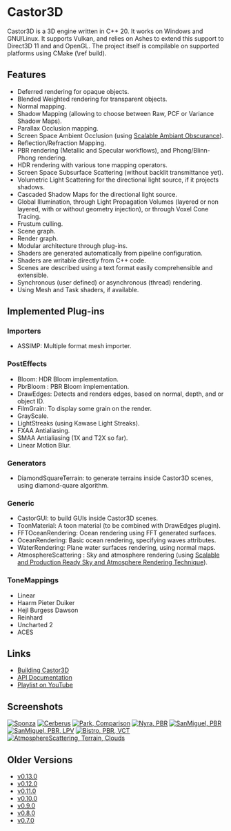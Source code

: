 # Castor3D
Castor3D is a 3D engine written in C++ 20.
It works on Windows and GNU/Linux.
It supports Vulkan, and relies on Ashes to extend this support to Direct3D 11 and and OpenGL.
The project itself is compilable on supported platforms using CMake (\ref build).

## Features

- Deferred rendering for opaque objects.
- Blended Weighted rendering for transparent objects.
- Normal mapping.
- Shadow Mapping (allowing to choose between Raw, PCF or Variance Shadow Maps).
- Parallax Occlusion mapping.
- Screen Space Ambient Occlusion (using [Scalable Ambiant Obscurance](https://casual-effects.com/research/McGuire2012SAO/index.html)).
- Reflection/Refraction Mapping.
- PBR rendering (Metallic and Specular workflows), and Phong/Blinn-Phong rendering.
- HDR rendering with various tone mapping operators.
- Screen Space Subsurface Scattering (without backlit transmittance yet).
- Volumetric Light Scattering for the directional light source, if it projects shadows.
- Cascaded Shadow Maps for the directional light source.
- Global Illumination, through Light Propagation Volumes (layered or non layered, with or without geometry injection), or through Voxel Cone Tracing.
- Frustum culling.
- Scene graph.
- Render graph.
- Modular architecture through plug-ins.
- Shaders are generated automatically from pipeline configuration.
- Shaders are writable directly from C++ code.
- Scenes are described using a text format easily comprehensible and extensible.
- Synchronous (user defined) or asynchronous (thread) rendering.
- Using Mesh and Task shaders, if available.

## Implemented Plug-ins

### Importers
- ASSIMP: Multiple format mesh importer.

### PostEffects
- Bloom: HDR Bloom implementation.
- PbrBloom : PBR Bloom implementation.
- DrawEdges: Detects and renders edges, based on normal, depth, and or object ID.
- FilmGrain: To display some grain on the render.
- GrayScale.
- LightStreaks (using Kawase Light Streaks).
- FXAA Antialiasing.
- SMAA Antialiasing (1X and T2X so far).
- Linear Motion Blur.

### Generators
- DiamondSquareTerrain: to generate terrains inside Castor3D scenes, using diamond-quare algorithm.

### Generic
- CastorGUI: to build GUIs inside Castor3D scenes.
- ToonMaterial: A toon material (to be combined with DrawEdges plugin).
- FFTOceanRendering: Ocean rendering using FFT generated surfaces.
- OceanRendering: Basic ocean rendering, specifying waves attributes.
- WaterRendering: Plane water surfaces rendering, using normal maps.
- AtmosphereScattering : Sky and atmosphere rendering (using [Scalable and Production Ready Sky and Atmosphere Rendering Technique](https://sebh.github.io/publications/egsr2020.pdf)).

### ToneMappings
- Linear
- Haarm Pieter Duiker
- Hejl Burgess Dawson
- Reinhard
- Uncharted 2
- ACES

## Links

- [Building Castor3D](https://dragonjoker.github.io/Castor3D/pages/build)
- [API Documentation](https://dragonjoker.github.io/Castor3D/doc)
- [Playlist on YouTube](https://www.youtube.com/playlist?list=PLKA1SVXuAbMNaFbSJyAN_4yD2bzNlgES3)

## Screenshots

<a href="http://dragonjoker.github.io/Castor3D/img/Sponza-PBR-VCT.png"><img alt="Sponza" src="./img/Sponza-PBR-VCT-Small.png"></a>
<a href="http://dragonjoker.github.io/Castor3D/img/Cerberus-PBR.png"><img alt="Cerberus" src="./img/Cerberus-PBR-Small.png"></a>
<a href="http://dragonjoker.github.io/Castor3D/img/Park.png"><img alt="Park, Comparison" src="./img/Park-Small.png"></a>
<a href="http://dragonjoker.github.io/Castor3D/img/Nyra-PBR-MR.png"><img alt="Nyra, PBR" src="./img/Nyra-PBR-MR-Small.png"></a>
<a href="http://dragonjoker.github.io/Castor3D/img/SanMiguel-PBR-SG.png"><img alt="SanMiguel, PBR" src="./img/SanMiguel-PBR-SG-Small.png"></a>
<a href="http://dragonjoker.github.io/Castor3D/img/SanMiguel-PBR-SG-LPV.png"><img alt="SanMiguel, PBR, LPV" src="./img/SanMiguel-PBR-SG-LPV-Small.png"></a>
<a href="http://dragonjoker.github.io/Castor3D/img/Bistro-PBR-VCT.png"><img alt="Bistro, PBR, VCT" src="./img/Bistro-PBR-VCT-Small.png"></a>
<a href="http://dragonjoker.github.io/Castor3D/img/AtmosphereScattering-Terrain-Clouds.png"><img alt="AtmosphereScattering, Terrain, Clouds" src="./img/AtmosphereScattering-Terrain-Clouds-Small.png"></a>

## Older Versions

- [v0.13.0](https://dragonjoker.github.io/Castor3D/v0.13.0/)
- [v0.12.0](https://dragonjoker.github.io/Castor3D/v0.12.0/)
- [v0.11.0](https://dragonjoker.github.io/Castor3D/v0.11.0/)
- [v0.10.0](https://dragonjoker.github.io/Castor3D/v0.10.0/)
- [v0.9.0](https://dragonjoker.github.io/Castor3D/v0.9.0/)
- [v0.8.0](https://dragonjoker.github.io/Castor3D/v0.8.0/)
- [v0.7.0](https://dragonjoker.github.io/Castor3D/v0.7.0/)
